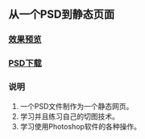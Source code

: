## 从一个PSD到静态页面 

### [效果预览](http://www.animepc.me/Resto-fang/)
### [PSD下载](http://pixelhint.com/resto-free-beautiful-restaurant-psd-home-page-website-template/)

### 说明
1. 一个PSD文件制作为一个静态网页。
1. 学习并且练习自己的切图技术。
2. 学习使用Photoshop软件的各种操作。
